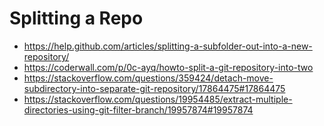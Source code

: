 # Splitting a Repo

- https://help.github.com/articles/splitting-a-subfolder-out-into-a-new-repository/
- https://coderwall.com/p/0c-ayq/howto-split-a-git-repository-into-two
- https://stackoverflow.com/questions/359424/detach-move-subdirectory-into-separate-git-repository/17864475#17864475
- https://stackoverflow.com/questions/19954485/extract-multiple-directories-using-git-filter-branch/19957874#19957874
